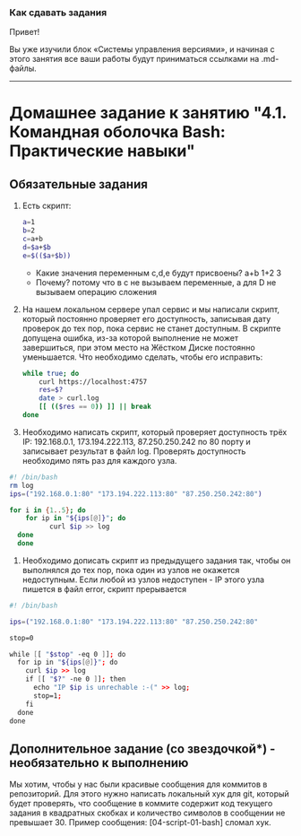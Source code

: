 ### Как сдавать задания

Привет! 

Вы уже изучили блок «Системы управления версиями», и начиная с этого занятия все ваши работы будут приниматься ссылками на .md-файлы.

---


# Домашнее задание к занятию "4.1. Командная оболочка Bash: Практические навыки"

## Обязательные задания

1. Есть скрипт:
	```bash
	a=1
	b=2
	c=a+b
	d=$a+$b
	e=$(($a+$b))
	```
	* Какие значения переменным c,d,e будут присвоены? 
	a+b
	1+2
	3
	* Почему? 
	потому что в с не вызываем переменные, а для D не вызываем операцию сложения

1. На нашем локальном сервере упал сервис и мы написали скрипт, который постоянно проверяет его доступность, записывая дату проверок до тех пор, пока сервис не станет доступным. В скрипте допущена ошибка, из-за которой выполнение не может завершиться, при этом место на Жёстком Диске постоянно уменьшается. Что необходимо сделать, чтобы его исправить:
	```bash
	while true; do
	    curl https://localhost:4757
	    res=$?
	    date > curl.log
	    [[ (($res == 0)) ]] || break
	done
	```
1. Необходимо написать скрипт, который проверяет доступность трёх IP: 192.168.0.1, 173.194.222.113, 87.250.250.242 по 80 порту и записывает результат в файл log. Проверять доступность необходимо пять раз для каждого узла.
```bash
#! /bin/bash
rm log
ips=("192.168.0.1:80" "173.194.222.113:80" "87.250.250.242:80")

for i in {1..5}; do
	for ip in "${ips[@]}"; do
		  curl $ip >> log
  done
  done
```

1. Необходимо дописать скрипт из предыдущего задания так, чтобы он выполнялся до тех пор, пока один из узлов не окажется недоступным. Если любой из узлов недоступен - IP этого узла пишется в файл error, скрипт прерывается
```bash
#! /bin/bash

ips=("192.168.0.1:80" "173.194.222.113:80" "87.250.250.242:80"

stop=0

while [[ "$stop" -eq 0 ]]; do
  for ip in "${ips[@]}"; do
    curl $ip >> log
    if [[ "$?" -ne 0 ]]; then
      echo "IP $ip is unrechable :-(" >> log;
      stop=1;
    fi
  done
done
```

## Дополнительное задание (со звездочкой*) - необязательно к выполнению

Мы хотим, чтобы у нас были красивые сообщения для коммитов в репозиторий. Для этого нужно написать локальный хук для git, который будет проверять, что сообщение в коммите содержит код текущего задания в квадратных скобках и количество символов в сообщении не превышает 30. Пример сообщения: \[04-script-01-bash\] сломал хук.

